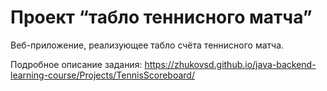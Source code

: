 # Проект “табло теннисного матча”

Веб-приложение, реализующее табло счёта теннисного матча.

Подробное описание задания: https://zhukovsd.github.io/java-backend-learning-course/Projects/TennisScoreboard/
